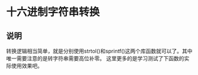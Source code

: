 # 十六进制字符串转换 #
## 说明 ##
转换逻辑相当简单，就是分别使用strtol()和sprintf()这两个库函数就可以了。其中唯一需要注意的是转字符串需要高位补零。
这里更多的是学习测试了下函数的实际使用效果吧。
